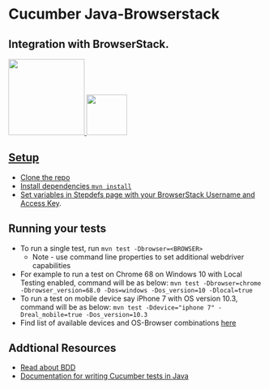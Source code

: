 # Cucumber Java-Browserstack
## Integration with BrowserStack.

<a href="https://cucumber.io"><img src="https://cucumber.io/images/cucumber-logo.svg" height="150" />
<a href="http://automate.browserstack.com/"><img src ="https://d98b8t1nnulk5.cloudfront.net/production/images/layout/logo-header.png?1469004780" height="80"/> 

## Setup
* Clone the repo
* Install dependencies `mvn install`
* Set variables in Stepdefs page with your [BrowserStack Username and Access Key](https://www.browserstack.com/accounts/settings). 

## Running your tests
* To run a single test, run `mvn test -Dbrowser=<BROWSER>`
  * Note - use command line properties to set additional webdriver capabilities
* For example to run a test on Chrome 68 on Windows 10 with Local Testing enabled, command will be as below:
  `mvn test -Dbrowser=chrome -Dbrowser_version=68.0 -Dos=windows -Dos_version=10 -Dlocal=true`
* To run a test on mobile device say iPhone 7 with OS version 10.3, command will be as below: 
  `mvn test -Ddevice="iphone 7" -Dreal_mobile=true -Dos_version=10.3`
* Find list of available devices and OS-Browser combinations [here](https://www.browserstack.com/list-of-browsers-and-platforms?product=automate)

## Addtional Resources
* [Read about BDD](https://docs.cucumber.io/bdd/)
* [Documentation for writing Cucumber tests in Java](https://docs.cucumber.io/cucumber/step-definitions/)